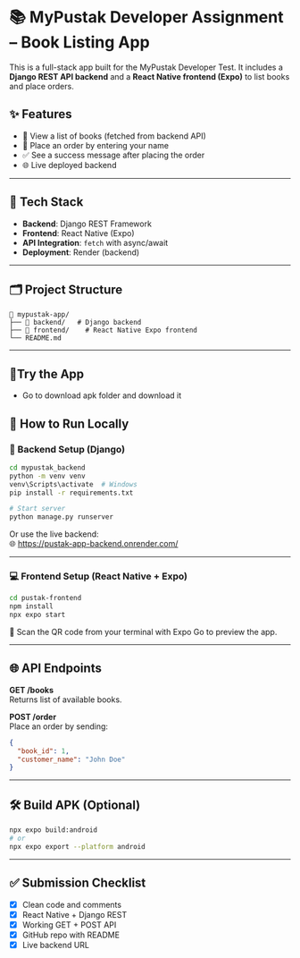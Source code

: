 # 📚 MyPustak Developer Assignment – Book Listing App

This is a full-stack app built for the MyPustak Developer Test. It includes a **Django REST API backend** and a **React Native frontend (Expo)** to list books and place orders.

## ✨ Features

- 📖 View a list of books (fetched from backend API)
- 🛒 Place an order by entering your name
- ✅ See a success message after placing the order
- 🌐 Live deployed backend

---

## 🧰 Tech Stack

- **Backend**: Django REST Framework
- **Frontend**: React Native (Expo)
- **API Integration**: `fetch` with async/await
- **Deployment**: Render (backend)

---

## 🗂️ Project Structure

```
📁 mypustak-app/
├── 📁 backend/   # Django backend
├── 📁 frontend/    # React Native Expo frontend
└── README.md
```

---
## 📲Try the App
- Go to download apk folder and download it


## 🚀 How to Run Locally

### 🔧 Backend Setup (Django)

```bash
cd mypustak_backend
python -m venv venv
venv\Scripts\activate  # Windows
pip install -r requirements.txt

# Start server
python manage.py runserver
```

Or use the live backend:  
🌐 https://pustak-app-backend.onrender.com/

---

### 💻 Frontend Setup (React Native + Expo)

```bash
cd pustak-frontend
npm install
npx expo start
```

📱 Scan the QR code from your terminal with Expo Go to preview the app.

---

## 🌐 API Endpoints

**GET /books**  
Returns list of available books.

**POST /order**  
Place an order by sending:
```json
{
  "book_id": 1,
  "customer_name": "John Doe"
}
```

---

## 🛠️ Build APK (Optional)

```bash
npx expo build:android
# or
npx expo export --platform android
```

---

## ✅ Submission Checklist

- [x] Clean code and comments
- [x] React Native + Django REST
- [x] Working GET + POST API
- [x] GitHub repo with README
- [x] Live backend URL

